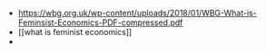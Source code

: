 - https://wbg.org.uk/wp-content/uploads/2018/01/WBG-What-is-Feminsist-Economics-PDF-compressed.pdf
- [[what is feminist economics]]
-